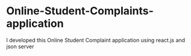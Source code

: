 # Online-Student-Complaints-application
I developed this Online Student Complaint application using react.js and json server
